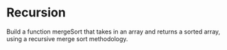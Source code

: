 # Recursion
Build a function mergeSort that takes in an array and returns a sorted array, using a recursive merge sort methodology.
